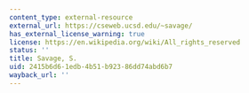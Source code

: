 ```yaml
---
content_type: external-resource
external_url: https://cseweb.ucsd.edu/~savage/
has_external_license_warning: true
license: https://en.wikipedia.org/wiki/All_rights_reserved
status: ''
title: Savage, S.
uid: 2415b6d6-1edb-4b51-b923-86dd74abd6b7
wayback_url: ''
---
```

